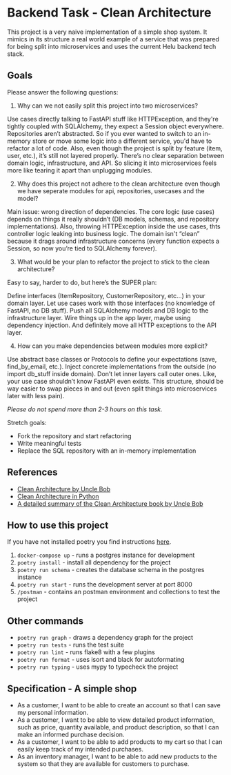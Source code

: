 # Backend Task - Clean Architecture

This project is a very naive implementation of a simple shop system. It mimics in its structure a real world example of a service that was prepared for being split into microservices and uses the current Helu backend tech stack.

## Goals

Please answer the following questions:

1. Why can we not easily split this project into two microservices?

Use cases directly talking to FastAPI stuff like HTTPException, and they're tightly coupled with SQLAlchemy, they expect a Session object everywhere.
Repositories aren’t abstracted. So if you ever wanted to switch to an in-memory store or move some logic into a different service, you'd have to refactor a lot of code.
Also, even though the project is split by feature (item, user, etc.), it’s still not layered properly. There’s no clear separation between domain logic, infrastructure, and API. So slicing it into microservices feels more like tearing it apart than unplugging modules.

2. Why does this project not adhere to the clean architecture even though we have seperate modules for api, repositories, usecases and the model?

Main issue: wrong direction of dependencies. The core logic (use cases) depends on things it really shouldn’t (DB models, schemas, and repository implementations).
Also, throwing HTTPException inside the use cases, thts controller logic leaking into business logic.
The domain isn't “clean” because it drags around infrastructure concerns (every function expects a Session, so now you’re tied to SQLAlchemy forever).

3. What would be your plan to refactor the project to stick to the clean architecture?

Easy to say, harder to do, but here’s the SUPER plan:

Define interfaces (ItemRepository, CustomerRepository, etc...) in your domain layer.
Let use cases work with those interfaces (no knowledge of FastAPI, no DB stuff).
Push all SQLAlchemy models and DB logic to the infrastructure layer.
Wire things up in the app layer, maybe using dependency injection.
And definitely move all HTTP exceptions to the API layer.

4. How can you make dependencies between modules more explicit?

Use abstract base classes or Protocols to define your expectations (save, find_by_email, etc.).
Inject concrete implementations from the outside (no import db_stuff inside domain).
Don’t let inner layers call outer ones. Like, your use case shouldn’t know FastAPI even exists.
This structure, should be way easier to swap pieces in and out (even split things into microservices later with less pain).


*Please do not spend more than 2-3 hours on this task.*

Stretch goals:
* Fork the repository and start refactoring
* Write meaningful tests
* Replace the SQL repository with an in-memory implementation

## References
* [Clean Architecture by Uncle Bob](https://blog.cleancoder.com/uncle-bob/2012/08/13/the-clean-architecture.html)
* [Clean Architecture in Python](https://www.youtube.com/watch?v=C7MRkqP5NRI)
* [A detailed summary of the Clean Architecture book by Uncle Bob](https://github.com/serodriguez68/clean-architecture)

## How to use this project

If you have not installed poetry you find instructions [here](https://python-poetry.org/).

1. `docker-compose up` - runs a postgres instance for development
2. `poetry install` - install all dependency for the project
3. `poetry run schema` - creates the database schema in the postgres instance
4. `poetry run start` - runs the development server at port 8000
5. `/postman` - contains an postman environment and collections to test the project

## Other commands

* `poetry run graph` - draws a dependency graph for the project
* `poetry run tests` - runs the test suite
* `poetry run lint` - runs flake8 with a few plugins
* `poetry run format` - uses isort and black for autoformating
* `poetry run typing` - uses mypy to typecheck the project

## Specification - A simple shop

* As a customer, I want to be able to create an account so that I can save my personal information.
* As a customer, I want to be able to view detailed product information, such as price, quantity available, and product description, so that I can make an informed purchase decision.
* As a customer, I want to be able to add products to my cart so that I can easily keep track of my intended purchases.
* As an inventory manager, I want to be able to add new products to the system so that they are available for customers to purchase.